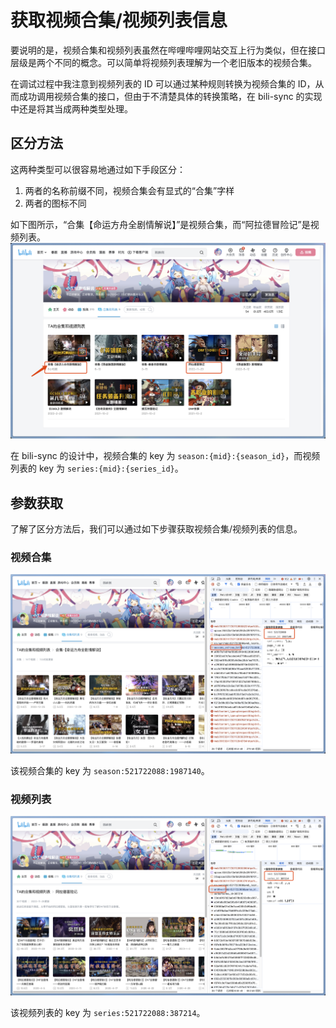 # 获取视频合集/视频列表信息

要说明的是，视频合集和视频列表虽然在哔哩哔哩网站交互上行为类似，但在接口层级是两个不同的概念。可以简单将视频列表理解为一个老旧版本的视频合集。

在调试过程中我注意到视频列表的 ID 可以通过某种规则转换为视频合集的 ID，从而成功调用视频合集的接口，但由于不清楚具体的转换策略，在 bili-sync 的实现中还是将其当成两种类型处理。

## 区分方法

这两种类型可以很容易地通过如下手段区分：
1. 两者的名称前缀不同，视频合集会有显式的“合集”字样
2. 两者的图标不同

如下图所示，“合集【命运方舟全剧情解说】”是视频合集，而“阿拉德冒险记”是视频列表。
![image](./assets/collection.png)

在 bili-sync 的设计中，视频合集的 key 为 `season:{mid}:{season_id}`，而视频列表的 key 为 `series:{mid}:{series_id}`。

## 参数获取

了解了区分方法后，我们可以通过如下步骤获取视频合集/视频列表的信息。

### 视频合集

![image](./assets/season.png)

该视频合集的 key 为 `season:521722088:1987140`。

### 视频列表

![image](./assets/series.png)

该视频列表的 key 为 `series:521722088:387214`。